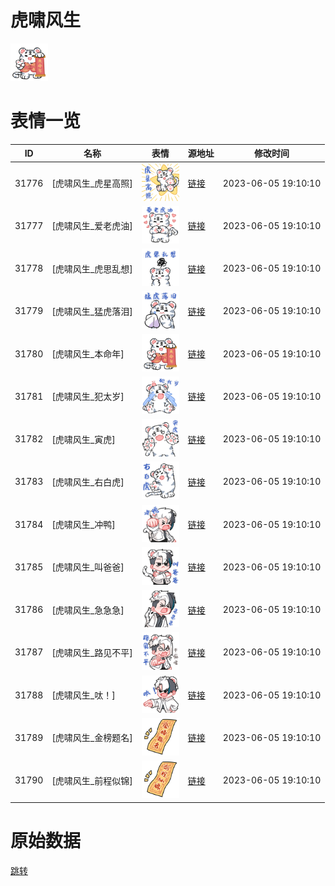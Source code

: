 # 虎啸风生

<img src="./cover.png" height="60" alt="cover" />

# 表情一览

|ID|名称|表情|源地址|修改时间|
|----|----|----|----|----|
|31776|[虎啸风生_虎星高照]|<img src="./pic/031776_%5B虎啸风生_虎星高照%5D.png" height="60" alt="虎星高照"/>|[链接](https://i0.hdslb.com/bfs/garb/467da74820cf2e49dab23f3b998a76c57908225c.png)|2023-06-05 19:10:10|
|31777|[虎啸风生_爱老虎油]|<img src="./pic/031777_%5B虎啸风生_爱老虎油%5D.png" height="60" alt="爱老虎油"/>|[链接](https://i0.hdslb.com/bfs/garb/ff937087bbcf01bcdd2766735d0aaa6f5a3d5974.png)|2023-06-05 19:10:10|
|31778|[虎啸风生_虎思乱想]|<img src="./pic/031778_%5B虎啸风生_虎思乱想%5D.png" height="60" alt="虎思乱想"/>|[链接](https://i0.hdslb.com/bfs/garb/ffe49534e6f97fc1c10079922506645e1984d502.png)|2023-06-05 19:10:10|
|31779|[虎啸风生_猛虎落泪]|<img src="./pic/031779_%5B虎啸风生_猛虎落泪%5D.png" height="60" alt="猛虎落泪"/>|[链接](https://i0.hdslb.com/bfs/garb/19a5caac1458924d0fb1fadb64bd35609662ac9e.png)|2023-06-05 19:10:10|
|31780|[虎啸风生_本命年]|<img src="./pic/031780_%5B虎啸风生_本命年%5D.png" height="60" alt="本命年"/>|[链接](https://i0.hdslb.com/bfs/garb/9cbd72e6077a1053dc767fab1e6b94dd06491091.png)|2023-06-05 19:10:10|
|31781|[虎啸风生_犯太岁]|<img src="./pic/031781_%5B虎啸风生_犯太岁%5D.png" height="60" alt="犯太岁"/>|[链接](https://i0.hdslb.com/bfs/garb/fc06e70966b20ef6307d8931688aadb412db3c28.png)|2023-06-05 19:10:10|
|31782|[虎啸风生_寅虎]|<img src="./pic/031782_%5B虎啸风生_寅虎%5D.png" height="60" alt="寅虎"/>|[链接](https://i0.hdslb.com/bfs/garb/e61e4c241d4274ddcb3520cbb3d59e1f5cf82231.png)|2023-06-05 19:10:10|
|31783|[虎啸风生_右白虎]|<img src="./pic/031783_%5B虎啸风生_右白虎%5D.png" height="60" alt="右白虎"/>|[链接](https://i0.hdslb.com/bfs/garb/c0728a2b39b849eb50d315e266a080fb292933d6.png)|2023-06-05 19:10:10|
|31784|[虎啸风生_冲鸭]|<img src="./pic/031784_%5B虎啸风生_冲鸭%5D.png" height="60" alt="冲鸭"/>|[链接](https://i0.hdslb.com/bfs/garb/4c9ef6218564bbaa8773ffa6f72a610162c5eb94.png)|2023-06-05 19:10:10|
|31785|[虎啸风生_叫爸爸]|<img src="./pic/031785_%5B虎啸风生_叫爸爸%5D.png" height="60" alt="叫爸爸"/>|[链接](https://i0.hdslb.com/bfs/garb/596f48411d981b4c1bb181f07a62a2804349c4ad.png)|2023-06-05 19:10:10|
|31786|[虎啸风生_急急急]|<img src="./pic/031786_%5B虎啸风生_急急急%5D.png" height="60" alt="急急急"/>|[链接](https://i0.hdslb.com/bfs/garb/57841b3d87b548aedb1bd3d49fbc34109c7c065e.png)|2023-06-05 19:10:10|
|31787|[虎啸风生_路见不平]|<img src="./pic/031787_%5B虎啸风生_路见不平%5D.png" height="60" alt="路见不平"/>|[链接](https://i0.hdslb.com/bfs/garb/686c1742e44847280bf2df975ad78e8bfbd55bef.png)|2023-06-05 19:10:10|
|31788|[虎啸风生_呔！]|<img src="./pic/031788_%5B虎啸风生_呔！%5D.png" height="60" alt="呔！"/>|[链接](https://i0.hdslb.com/bfs/garb/abf27d8a1b31d3a116a61fa5656c95ba5b39870c.png)|2023-06-05 19:10:10|
|31789|[虎啸风生_金榜题名]|<img src="./pic/031789_%5B虎啸风生_金榜题名%5D.png" height="60" alt="金榜题名"/>|[链接](https://i0.hdslb.com/bfs/garb/44ceac19cdbff1c6b49f9fea98ae45f876c3f0b7.png)|2023-06-05 19:10:10|
|31790|[虎啸风生_前程似锦]|<img src="./pic/031790_%5B虎啸风生_前程似锦%5D.png" height="60" alt="前程似锦"/>|[链接](https://i0.hdslb.com/bfs/garb/0f2ef1f6a6d9be6ebe242b780e4f1472e7acc2ab.png)|2023-06-05 19:10:10|

# 原始数据

[跳转](./raw.json)

